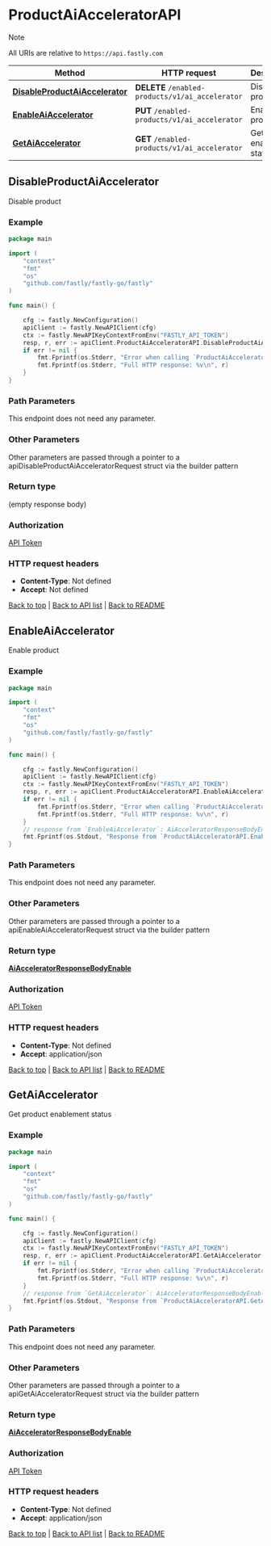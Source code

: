 # ProductAiAcceleratorAPI

> [!NOTE]
> All URIs are relative to `https://api.fastly.com`

Method | HTTP request | Description
------------- | ------------- | -------------
[**DisableProductAiAccelerator**](ProductAiAcceleratorAPI.md#DisableProductAiAccelerator) | **DELETE** `/enabled-products/v1/ai_accelerator` | Disable product
[**EnableAiAccelerator**](ProductAiAcceleratorAPI.md#EnableAiAccelerator) | **PUT** `/enabled-products/v1/ai_accelerator` | Enable product
[**GetAiAccelerator**](ProductAiAcceleratorAPI.md#GetAiAccelerator) | **GET** `/enabled-products/v1/ai_accelerator` | Get product enablement status



## DisableProductAiAccelerator

Disable product



### Example

```go
package main

import (
    "context"
    "fmt"
    "os"
    "github.com/fastly/fastly-go/fastly"
)

func main() {

    cfg := fastly.NewConfiguration()
    apiClient := fastly.NewAPIClient(cfg)
    ctx := fastly.NewAPIKeyContextFromEnv("FASTLY_API_TOKEN")
    resp, r, err := apiClient.ProductAiAcceleratorAPI.DisableProductAiAccelerator(ctx).Execute()
    if err != nil {
        fmt.Fprintf(os.Stderr, "Error when calling `ProductAiAcceleratorAPI.DisableProductAiAccelerator`: %v\n", err)
        fmt.Fprintf(os.Stderr, "Full HTTP response: %v\n", r)
    }
}
```

### Path Parameters

This endpoint does not need any parameter.

### Other Parameters

Other parameters are passed through a pointer to a apiDisableProductAiAcceleratorRequest struct via the builder pattern



### Return type

 (empty response body)

### Authorization

[API Token](https://www.fastly.com/documentation/reference/api/#authentication)

### HTTP request headers

- **Content-Type**: Not defined
- **Accept**: Not defined

[Back to top](#) | [Back to API list](../README.md#documentation-for-api-endpoints) | [Back to README](../README.md)


## EnableAiAccelerator

Enable product



### Example

```go
package main

import (
    "context"
    "fmt"
    "os"
    "github.com/fastly/fastly-go/fastly"
)

func main() {

    cfg := fastly.NewConfiguration()
    apiClient := fastly.NewAPIClient(cfg)
    ctx := fastly.NewAPIKeyContextFromEnv("FASTLY_API_TOKEN")
    resp, r, err := apiClient.ProductAiAcceleratorAPI.EnableAiAccelerator(ctx).Execute()
    if err != nil {
        fmt.Fprintf(os.Stderr, "Error when calling `ProductAiAcceleratorAPI.EnableAiAccelerator`: %v\n", err)
        fmt.Fprintf(os.Stderr, "Full HTTP response: %v\n", r)
    }
    // response from `EnableAiAccelerator`: AiAcceleratorResponseBodyEnable
    fmt.Fprintf(os.Stdout, "Response from `ProductAiAcceleratorAPI.EnableAiAccelerator`: %v\n", resp)
}
```

### Path Parameters

This endpoint does not need any parameter.

### Other Parameters

Other parameters are passed through a pointer to a apiEnableAiAcceleratorRequest struct via the builder pattern



### Return type

[**AiAcceleratorResponseBodyEnable**](AiAcceleratorResponseBodyEnable.md)

### Authorization

[API Token](https://www.fastly.com/documentation/reference/api/#authentication)

### HTTP request headers

- **Content-Type**: Not defined
- **Accept**: application/json

[Back to top](#) | [Back to API list](../README.md#documentation-for-api-endpoints) | [Back to README](../README.md)


## GetAiAccelerator

Get product enablement status



### Example

```go
package main

import (
    "context"
    "fmt"
    "os"
    "github.com/fastly/fastly-go/fastly"
)

func main() {

    cfg := fastly.NewConfiguration()
    apiClient := fastly.NewAPIClient(cfg)
    ctx := fastly.NewAPIKeyContextFromEnv("FASTLY_API_TOKEN")
    resp, r, err := apiClient.ProductAiAcceleratorAPI.GetAiAccelerator(ctx).Execute()
    if err != nil {
        fmt.Fprintf(os.Stderr, "Error when calling `ProductAiAcceleratorAPI.GetAiAccelerator`: %v\n", err)
        fmt.Fprintf(os.Stderr, "Full HTTP response: %v\n", r)
    }
    // response from `GetAiAccelerator`: AiAcceleratorResponseBodyEnable
    fmt.Fprintf(os.Stdout, "Response from `ProductAiAcceleratorAPI.GetAiAccelerator`: %v\n", resp)
}
```

### Path Parameters

This endpoint does not need any parameter.

### Other Parameters

Other parameters are passed through a pointer to a apiGetAiAcceleratorRequest struct via the builder pattern



### Return type

[**AiAcceleratorResponseBodyEnable**](AiAcceleratorResponseBodyEnable.md)

### Authorization

[API Token](https://www.fastly.com/documentation/reference/api/#authentication)

### HTTP request headers

- **Content-Type**: Not defined
- **Accept**: application/json

[Back to top](#) | [Back to API list](../README.md#documentation-for-api-endpoints) | [Back to README](../README.md)

